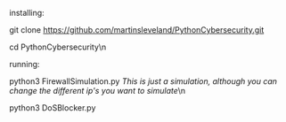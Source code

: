 installing:

git clone https://github.com/martinsleveland/PythonCybersecurity.git

cd PythonCybersecurity\n

running:

python3 FirewallSimulation.py *This is just a simulation, although you can change the different ip's you want to simulate*\n

python3 DoSBlocker.py
